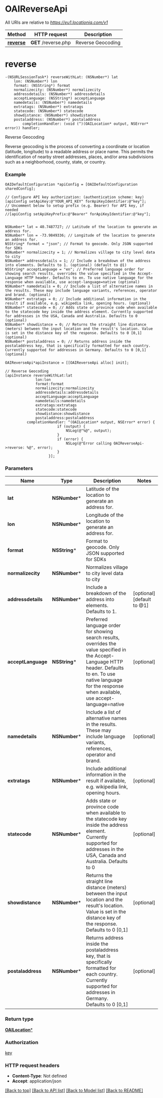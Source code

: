 # OAIReverseApi

All URIs are relative to *https://eu1.locationiq.com/v1*

Method | HTTP request | Description
------------- | ------------- | -------------
[**reverse**](OAIReverseApi.md#reverse) | **GET** /reverse.php | Reverse Geocoding


# **reverse**
```objc
-(NSURLSessionTask*) reverseWithLat: (NSNumber*) lat
    lon: (NSNumber*) lon
    format: (NSString*) format
    normalizecity: (NSNumber*) normalizecity
    addressdetails: (NSNumber*) addressdetails
    acceptLanguage: (NSString*) acceptLanguage
    namedetails: (NSNumber*) namedetails
    extratags: (NSNumber*) extratags
    statecode: (NSNumber*) statecode
    showdistance: (NSNumber*) showdistance
    postaladdress: (NSNumber*) postaladdress
        completionHandler: (void (^)(OAILocation* output, NSError* error)) handler;
```

Reverse Geocoding

Reverse geocoding is the process of converting a coordinate or location (latitude, longitude) to a readable address or place name. This permits the identification of nearby street addresses, places, and/or area subdivisions such as a neighborhood, county, state, or country.

### Example 
```objc
OAIDefaultConfiguration *apiConfig = [OAIDefaultConfiguration sharedConfig];

// Configure API key authorization: (authentication scheme: key)
[apiConfig setApiKey:@"YOUR_API_KEY" forApiKeyIdentifier:@"key"];
// Uncomment below to setup prefix (e.g. Bearer) for API key, if needed
//[apiConfig setApiKeyPrefix:@"Bearer" forApiKeyIdentifier:@"key"];


NSNumber* lat = 40.7487727; // Latitude of the location to generate an address for.
NSNumber* lon = -73.9849336; // Longitude of the location to generate an address for.
NSString* format = "json"; // Format to geocode. Only JSON supported for SDKs
NSNumber* normalizecity = 1; // Normalizes village to city level data to city
NSNumber* addressdetails = 1; // Include a breakdown of the address into elements. Defaults to 1. (optional) (default to @1)
NSString* acceptLanguage = "en"; // Preferred language order for showing search results, overrides the value specified in the Accept-Language HTTP header. Defaults to en. To use native language for the response when available, use accept-language=native (optional)
NSNumber* namedetails = 0; // Include a list of alternative names in the results. These may include language variants, references, operator and brand. (optional)
NSNumber* extratags = 0; // Include additional information in the result if available, e.g. wikipedia link, opening hours. (optional)
NSNumber* statecode = 0; // Adds state or province code when available to the statecode key inside the address element. Currently supported for addresses in the USA, Canada and Australia. Defaults to 0 (optional)
NSNumber* showdistance = 0; // Returns the straight line distance (meters) between the input location and the result's location. Value is set in the distance key of the response. Defaults to 0 [0,1] (optional)
NSNumber* postaladdress = 0; // Returns address inside the postaladdress key, that is specifically formatted for each country. Currently supported for addresses in Germany. Defaults to 0 [0,1] (optional)

OAIReverseApi*apiInstance = [[OAIReverseApi alloc] init];

// Reverse Geocoding
[apiInstance reverseWithLat:lat
              lon:lon
              format:format
              normalizecity:normalizecity
              addressdetails:addressdetails
              acceptLanguage:acceptLanguage
              namedetails:namedetails
              extratags:extratags
              statecode:statecode
              showdistance:showdistance
              postaladdress:postaladdress
          completionHandler: ^(OAILocation* output, NSError* error) {
                        if (output) {
                            NSLog(@"%@", output);
                        }
                        if (error) {
                            NSLog(@"Error calling OAIReverseApi->reverse: %@", error);
                        }
                    }];
```

### Parameters

Name | Type | Description  | Notes
------------- | ------------- | ------------- | -------------
 **lat** | **NSNumber***| Latitude of the location to generate an address for. | 
 **lon** | **NSNumber***| Longitude of the location to generate an address for. | 
 **format** | **NSString***| Format to geocode. Only JSON supported for SDKs | 
 **normalizecity** | **NSNumber***| Normalizes village to city level data to city | 
 **addressdetails** | **NSNumber***| Include a breakdown of the address into elements. Defaults to 1. | [optional] [default to @1]
 **acceptLanguage** | **NSString***| Preferred language order for showing search results, overrides the value specified in the Accept-Language HTTP header. Defaults to en. To use native language for the response when available, use accept-language&#x3D;native | [optional] 
 **namedetails** | **NSNumber***| Include a list of alternative names in the results. These may include language variants, references, operator and brand. | [optional] 
 **extratags** | **NSNumber***| Include additional information in the result if available, e.g. wikipedia link, opening hours. | [optional] 
 **statecode** | **NSNumber***| Adds state or province code when available to the statecode key inside the address element. Currently supported for addresses in the USA, Canada and Australia. Defaults to 0 | [optional] 
 **showdistance** | **NSNumber***| Returns the straight line distance (meters) between the input location and the result&#39;s location. Value is set in the distance key of the response. Defaults to 0 [0,1] | [optional] 
 **postaladdress** | **NSNumber***| Returns address inside the postaladdress key, that is specifically formatted for each country. Currently supported for addresses in Germany. Defaults to 0 [0,1] | [optional] 

### Return type

[**OAILocation***](OAILocation.md)

### Authorization

[key](../README.md#key)

### HTTP request headers

 - **Content-Type**: Not defined
 - **Accept**: application/json

[[Back to top]](#) [[Back to API list]](../README.md#documentation-for-api-endpoints) [[Back to Model list]](../README.md#documentation-for-models) [[Back to README]](../README.md)

